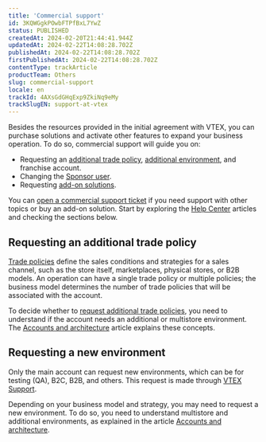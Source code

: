 ```yaml
---
title: 'Commercial support'
id: 3KQWGgkPOwbFTPfBxL7YwZ
status: PUBLISHED
createdAt: 2024-02-20T21:44:41.944Z
updatedAt: 2024-02-22T14:08:28.702Z
publishedAt: 2024-02-22T14:08:28.702Z
firstPublishedAt: 2024-02-22T14:08:28.702Z
contentType: trackArticle
productTeam: Others
slug: commercial-support
locale: en
trackId: 4AXsGdGHqExp9ZkiNq9eMy
trackSlugEN: support-at-vtex
---
```


Besides the resources provided in the initial agreement with VTEX, you can purchase solutions and activate other features to expand your business operation. To do so, commercial support will guide you on:

- Requesting an [additional trade policy](#requesting-an-additional-trade-policy), [additional environment](#requesting-a-new-environment), and franchise account.
- Changing the [Sponsor user](https://help.vtex.com/en/tutorial/what-is-the-sponsor-user--3oPr7YuIkEYqUGmEqIMSEy).
- Requesting [add-on solutions](https://help.vtex.com/en/tracks/next-steps-after-the-go-live--3J7WFZyvTcoiwkcIVFVhIS/1t2QBZvrOBSLgvHaAV9fYm).

You can [open a commercial support ticket](https://help.vtex.com/en/tutorial/opening-tickets-to-vtex-support--16yOEqpO32UQYygSmMSSAM#financial) if you need support with other topics or buy an add-on solution. Start by exploring the [Help Center](https://help.vtex.com/en/) articles and checking the sections below.

## Requesting an additional trade policy

[Trade policies](https://help.vtex.com/en/tutorial/how-trade-policies-work--6Xef8PZiFm40kg2STrMkMV) define the sales conditions and strategies for a sales channel, such as the store itself, marketplaces, physical stores, or B2B models. An operation can have a single trade policy or multiple policies; the business model determines the number of trade policies that will be associated with the account.

To decide whether to [request additional trade policies](https://help.vtex.com/en/tutorial/requesting-an-additional-trade-policy--61vuFOw4yGh6nwSmkLJL1X), you need to understand if the account needs an additional or multistore environment. The [Accounts and architecture](https://help.vtex.com/en/tracks/vtex-store-overview--eSDNk26pdvemF3XKM0nK9/4yPqZQyj0t675QpcG7H6yl) article explains these concepts.

## Requesting a new environment

Only the main account can request new environments, which can be for testing (QA), B2C, B2B, and others. This request is made through [VTEX Support](https://help.vtex.com/en/support).

Depending on your business model and strategy, you may need to request a new environment. To do so, you need to understand multistore and additional environments, as explained in the article [Accounts and architecture](https://help.vtex.com/en/tracks/vtex-store-overview--eSDNk26pdvemF3XKM0nK9/4yPqZQyj0t675QpcG7H6yl).
